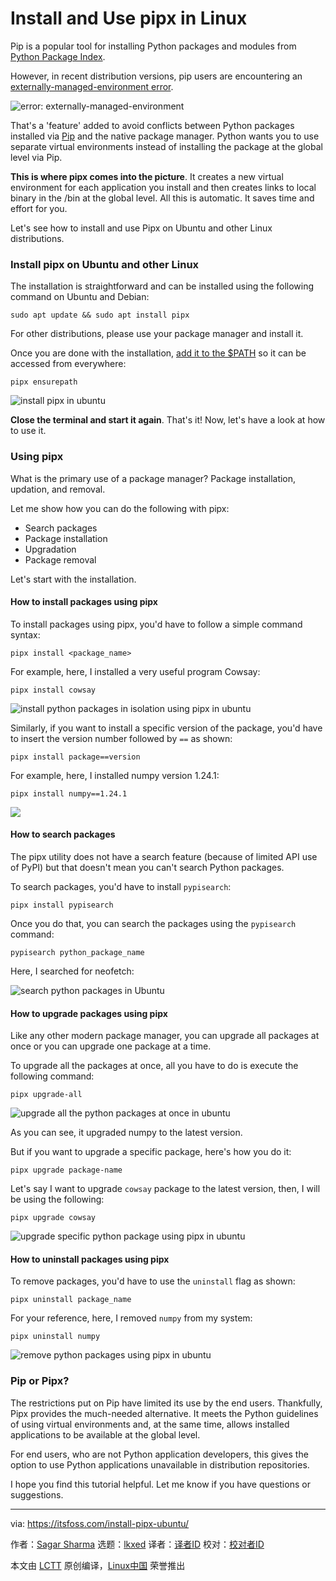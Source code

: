 [#]: subject: "Install and Use pipx in Linux"
[#]: via: "https://itsfoss.com/install-pipx-ubuntu/"
[#]: author: "Sagar Sharma https://itsfoss.com/author/sagar/"
[#]: collector: "lkxed"
[#]: translator: "geekpi"
[#]: reviewer: " "
[#]: publisher: " "
[#]: url: " "

Install and Use pipx in Linux
======

Pip is a popular tool for installing Python packages and modules from [Python Package Index][1].

However, in recent distribution versions, pip users are encountering an [externally-managed-environment error][2].

![error: externally-managed-environment][3]

That's a 'feature' added to avoid conflicts between Python packages installed via [Pip][4] and the native package manager. Python wants you to use separate virtual environments instead of installing the package at the global level via Pip.

**This is where pipx comes into the picture**. It creates a new virtual environment for each application you install and then creates links to local binary in the /bin at the global level. All this is automatic. It saves time and effort for you.

Let's see how to install and use Pipx on Ubuntu and other Linux distributions.

### Install pipx on Ubuntu and other Linux

The installation is straightforward and can be installed using the following command on Ubuntu and Debian:

```
sudo apt update && sudo apt install pipx
```

For other distributions, please use your package manager and install it.

Once you are done with the installation, [add it to the $PATH][5] so it can be accessed from everywhere:

```
pipx ensurepath
```

![install pipx in ubuntu][6]

**Close the terminal and start it again**. That's it! Now, let's have a look at how to use it.

### Using pipx

What is the primary use of a package manager? Package installation, updation, and removal.

Let me show how you can do the following with pipx:

- Search packages
- Package installation
- Upgradation
- Package removal

Let's start with the installation.

#### How to install packages using pipx

To install packages using pipx, you'd have to follow a simple command syntax:

```
pipx install <package_name>
```

For example, here, I installed a very useful program Cowsay:

```
pipx install cowsay
```

![install python packages in isolation using pipx in ubuntu][7]

Similarly, if you want to install a specific version of the package, you'd have to insert the version number followed by `==` as shown:

```
pipx install package==version
```

For example, here, I installed numpy version 1.24.1:

```
pipx install numpy==1.24.1
```

![][8]

#### How to search packages

The pipx utility does not have a search feature (because of limited API use of PyPI) but that doesn't mean you can't search Python packages.

To search packages, you'd have to install `pypisearch`:

```
pipx install pypisearch
```

Once you do that, you can search the packages using the `pypisearch` command:

```
pypisearch python_package_name
```

Here, I searched for neofetch:

![search python packages in Ubuntu][9]

#### How to upgrade packages using pipx

Like any other modern package manager, you can upgrade all packages at once or you can upgrade one package at a time.

To upgrade all the packages at once, all you have to do is execute the following command:

```
pipx upgrade-all
```

![upgrade all the python packages at once in ubuntu][10]

As you can see, it upgraded numpy to the latest version.

But if you want to upgrade a specific package, here's how you do it:

```
pipx upgrade package-name
```

Let's say I want to upgrade `cowsay` package to the latest version, then, I will be using the following:

```
pipx upgrade cowsay
```

![upgrade specific python package using pipx in ubuntu][11]

#### How to uninstall packages using pipx

To remove packages, you'd have to use the `uninstall` flag as shown:

```
pipx uninstall package_name
```

For your reference, here, I removed `numpy` from my system:

```
pipx uninstall numpy
```

![remove python packages using pipx in ubuntu][12]

### Pip or Pipx?

The restrictions put on Pip have limited its use by the end users. Thankfully, Pipx provides the much-needed alternative. It meets the Python guidelines of using virtual environments and, at the same time, allows installed applications to be available at the global level.

For end users, who are not Python application developers, this gives the option to use Python applications unavailable in distribution repositories.

I hope you find this tutorial helpful. Let me know if you have questions or suggestions.

--------------------------------------------------------------------------------

via: https://itsfoss.com/install-pipx-ubuntu/

作者：[Sagar Sharma][a]
选题：[lkxed][b]
译者：[译者ID](https://github.com/译者ID)
校对：[校对者ID](https://github.com/校对者ID)

本文由 [LCTT](https://github.com/LCTT/TranslateProject) 原创编译，[Linux中国](https://linux.cn/) 荣誉推出

[a]: https://itsfoss.com/author/sagar/
[b]: https://github.com/lkxed/
[1]: https://pypi.org:443/
[2]: https://itsfoss.com/externally-managed-environment/
[3]: https://itsfoss.com/content/images/2023/05/error--externally-managed-environment.png
[4]: https://itsfoss.com/install-pip-ubuntu/
[5]: https://itsfoss.com/add-directory-to-path-linux/
[6]: https://itsfoss.com/content/images/2023/05/install-pipx-in-ubuntu.png
[7]: https://itsfoss.com/content/images/2023/05/install-python-packages-in-isolation-using-pipx-in-ubuntu.png
[8]: https://itsfoss.com/content/images/2023/05/install-specific-version-of-python-package-in-ubuntu-using-pipx.png
[9]: https://itsfoss.com/content/images/2023/05/search-python-packages-in-Ubuntu.png
[10]: https://itsfoss.com/content/images/2023/05/upgrade-all-the-python-packages-at-once-in-ubuntu.png
[11]: https://itsfoss.com/content/images/2023/05/upgrade-specific-python-package-using-pipx-in-ubuntu.png
[12]: https://itsfoss.com/content/images/2023/05/remove-python-packages-using-pipx-in-ubuntu.png